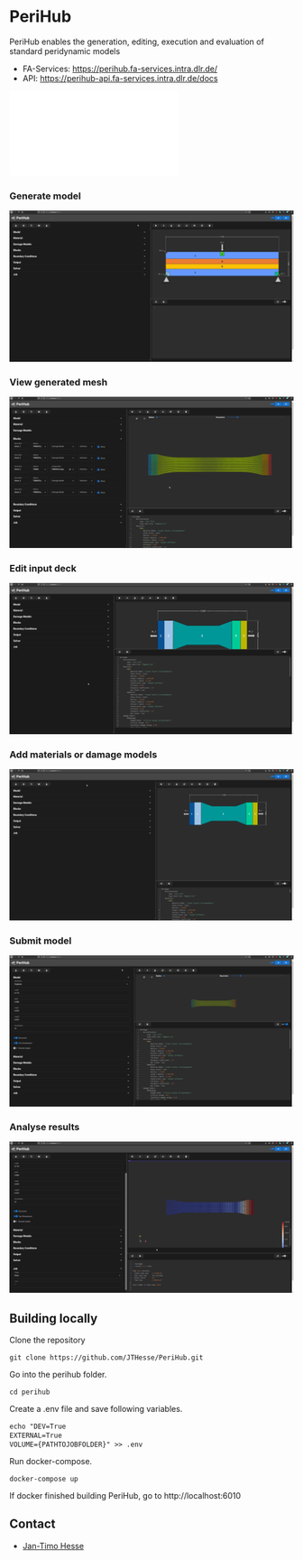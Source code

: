 # PeriHub
PeriHub enables the generation, editing, execution and evaluation of standard peridynamic models

- FA-Services: https://perihub.fa-services.intra.dlr.de/
- API: https://perihub-api.fa-services.intra.dlr.de/docs

![](gui/app/public/images/PeriHub.drawio.pdf)

### Generate model
![](gui/app/public/gif/generateModel.gif)
### View generated mesh
![](gui/app/public/gif/viewMesh.gif)
### Edit input deck
![](gui/app/public/gif/editInputDeck.gif)
### Add materials or damage models
![](gui/app/public/gif/addMaterialDamage.gif)
### Submit model
![](gui/app/public/gif/runModel.gif)
### Analyse results
![](gui/app/public/gif/analyseResults.gif)


## Building locally
Clone the repository
```
git clone https://github.com/JTHesse/PeriHub.git
```
Go into the perihub folder.
```
cd perihub
```
Create a .env file and save following variables.
```
echo "DEV=True
EXTERNAL=True
VOLUME={PATHTOJOBFOLDER}" >> .env
```
Run docker-compose.
```
docker-compose up
```
If docker finished building PeriHub, go to http://localhost:6010
## Contact
* [Jan-Timo Hesse](mailto:Jan-Timo.Hesse@dlr.de)
